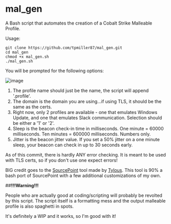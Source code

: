 # mal_gen
A Bash script that automates the creation of a Cobalt Strike Malleable Profile.

Usage:
```
git clone https://github.com/tpmiller87/mal_gen.git
cd mal_gen
chmod +x mal_gen.sh
./mal_gen.sh
```

You will be prompted for the following options:

![image](https://github.com/tpmiller87/mal_gen/assets/15959707/69d1422d-f239-427f-b995-d6b8fda0f2d2)

1. The profile name should just be the name, the script will append '.profile'.
2. The domain is the domain you are using...if using TLS, it should be the same as the certs.
3. Right now, only 2 profiles are available - one that emulates Windows Update, and one that emulates Slack communication. Selection should be either a '1' or '2'.
4. Sleep is the beacon check-in time in milliseconds. One minute = 60000 milliseconds. Ten minutes = 600000 milliseconds. Numbers only.
5. Jitter is the beacon jitter value. If you set a 50% jitter on a one minute sleep, your beacon can check in up to 30 seconds early.

As of this commit, there is hardly ANY error checking. It is meant to be used with TLS certs, so if you don't use one expect errors!

BIG credit goes to the [SourcePoint](https://github.com/Tylous/SourcePoint) tool made by [Tylous](https://github.com/Tylous).
This tool is 90% a bash port of SourcePoint with a few additional customizations of my own.

##**!!!Warning!!!**

People who are actually good at coding/scripting will probably be revolted by this script. The script itself is a formatting mess and the output malleable profile is also spaghetti in spots.

It's definitely a WIP and it works, so I'm good with it!
